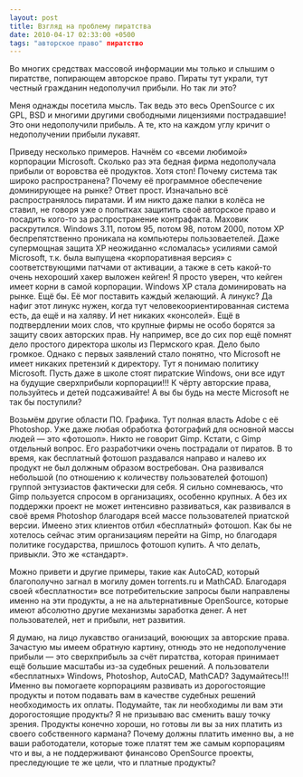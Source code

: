 ```yaml
---
layout: post
title: Взгляд на проблему пиратства
date: 2010-04-17 02:33:00 +0500
tags: "авторское право" пиратство
---
```

Во многих средствах массовой информации мы только и слышим о пиратстве, попирающем авторское право. Пираты тут украли, тут честный гражданин недополучил прибыли. Но так ли это?

Меня однажды посетила мысль. Так ведь это весь OpenSource с их GPL, BSD и многими другими свободными лицензиями пострадавшие! Это они недополучили прибыль. А те, кто на каждом углу кричит о недополучении прибыли лукавят.

Приведу несколько примеров. Начнём со «всеми любимой» корпорации Microsoft. Сколько раз эта бедная фирма недополучала прибыли от воровства её продуктов. Хотя стоп! Почему система так широко распространена? Почему её программное обеспечение доминирующее на рынке? Ответ прост. Изначально всё распространялось пиратами. И им никто даже палки в колёса не ставил, не говоря уже о попытках защитить своё авторское право и посадить кого-то за распространение контрафакта. Маховик раскрутился. Windows 3.11, потом 95, потом 98, потом 2000, потом XP беспрепятственно проникала на компьютеры пользоваетелей. Даже супермощная защита XP неожиданно «сломалась» усилиями самой Microsoft, т.к. была выпущена «корпоративная версия» с соответствующими патчами от активации, а также в сеть какой-то очень нехороший хакер выложен кейген! Я просто уверен, что кейген имеет корни в самой корпорации. Windows XP стала доминировать на рынке. Ещё бы. Её мог поставить каждый желающий. А линукс? Да нафиг этот линукс нужен, когда тут человекоориентированная система есть, да ещё и на халяву. И нет никаких «консолей». Ещё в подтвердлении моих слов, что крупные фирмы не особо борятся за защиту своих авторских прав. Ну например, все до сих пор ещё помнят дело простого директора школы из Пермского края. Дело было громкое. Однако с первых заявлений стало понятно, что Microsoft не имеет никаких претензий к директору. Тут я понимаю политику Microsoft. Пусть даже в школе стоят пиратские Windows, они все идут на будущие сверхприбыли корпорации!!! К чёрту авторские права, пользуйтесь и детей подсаживайте! А вы бы будь на месте Microsoft не так бы поступили?

Возьмём другие области ПО. Графика. Тут полная власть Adobe с её Photoshop. Уже даже любая обработка фотографий для основной массы людей — это «фотошоп». Никто не говорит Gimp. Кстати, с Gimp отдельный вопрос. Его разработчики очень пострадали от пиратов. В то время, как бесплатный фотошоп раздавался направо и налево их продукт не был должным образом востребован. Она развивался небольшой (по отношению к количеству пользователей фотошоп) группой энтузиастов фактически для себя. Я сильно сомневаюсь, что Gimp пользуется спросом в организациях, особенно крупных. А без их поддержки проект не может интенсивно развиваться, как развивался в своё время Photoshop благодаря всей массе пользователей приатской версии. Имеено этих клиентов отбил «бесплатный» фотошоп. Как бы не хотелось сейчас этим организациям перейти на Gimp, но благодаря политике государства, пришлось фотошоп купить. А что делать, привыкли. Это же «стандарт».

Можно привети и другие примеры, такие как AutoCAD, который благополучно загнал в могилу домен torrents.ru и MathCAD. Благодаря своей «бесплатности» все потребительские запросы были направлены именно на эти продукты, а не на альтернативные OpenSource, которые имеют абсолютно другие механизмы заработка денег. А нет пользователей, нет и прибыли, нет развития.

Я думаю, на лицо лукавство оганизаций, воюющих за авторские права. Зачастую мы имеем обратную картину, отнюдь это не недополучение прибыли — это сверхприбыль за счёт пиратства, которая принимает ещё большие масштабы из-за судебных решений. А пользователи «бесплатных» Windows, Photoshop, AutoCAD, MathCAD? Задумайтесь!!! Именно вы помогаете корпорациям развивать из дорогостоящие продукты и потом подавать вам в качестве судебных решений необходимость их оплаты. Подумайте, так ли необходимы ли вам эти дорогостоящие продукты? Я не призываю вас сменить вашу точку зрения. Продукты конечно хороши, но готовы ли вы за них платить из своего собственного кармана? Почему должны платить именно вы, а не ваши работодатели, которые тоже платят тем же самым корпорациям что и вы, а не поддерживают финансово OpenSource проекты, преследующие те же цели, что и платные продукты?
